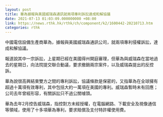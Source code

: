 ```yaml
---
layout: post
title: 華為據報與美國威瑞森通訊就兩項專利訴訟達成和解協議
date: 2021-07-13 01:03:09.000000000 +08:00
link: https://news.rthk.hk/rthk/ch/component/k2/1600442-20210713.htm
categories: rthk
---
```


中國電信設備生產商華為，據報與美國威瑞森通訊公司，就兩項專利侵權訴訟，達成和解協議。

報道說其中一宗訴訟，上星期已經在美國得州開庭審理，但華為與威瑞森在當地過去的星期日，向法院提交聯合動議，要求撤銷兩宗案件，以及威瑞森提出的反控訴。

華為說很高興結束雙方之間的專利訴訟，協議條款是保密的，又指華為在全球擁有超過十萬項有效專利，其中包括大約一萬項在美國的專利。威瑞森暫時未有回應；公司去年曾經形容，有關訴訟只不過公關噱頭。

華為去年2月控告威瑞森，指控對方未經授權，在電腦網路、下載安全及視像通信等領域，使用了十多項華為專利，要求賠償及支付特許權使用費。
